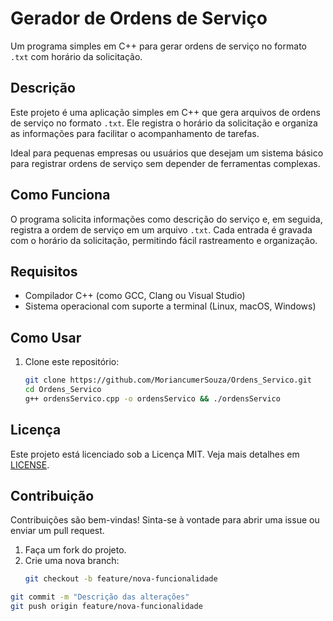 # Gerador de Ordens de Serviço
Um programa simples em C++ para gerar ordens de serviço no formato `.txt` com horário da solicitação.

## Descrição
Este projeto é uma aplicação simples em C++ que gera arquivos de ordens de serviço no formato `.txt`. Ele registra o horário da solicitação e organiza as informações para facilitar o acompanhamento de tarefas.

Ideal para pequenas empresas ou usuários que desejam um sistema básico para registrar ordens de serviço sem depender de ferramentas complexas.

## Como Funciona
O programa solicita informações como descrição do serviço e, em seguida, registra a ordem de serviço em um arquivo `.txt`. Cada entrada é gravada com o horário da solicitação, permitindo fácil rastreamento e organização.

## Requisitos
- Compilador C++ (como GCC, Clang ou Visual Studio)
- Sistema operacional com suporte a terminal (Linux, macOS, Windows)

## Como Usar
1. Clone este repositório:
   ```bash
   git clone https://github.com/MoriancumerSouza/Ordens_Servico.git
   cd Ordens_Servico
   g++ ordensServico.cpp -o ordensServico && ./ordensServico

## Licença
Este projeto está licenciado sob a Licença MIT.
Veja mais detalhes em [LICENSE](LICENSE).

## Contribuição
Contribuições são bem-vindas! Sinta-se à vontade para abrir uma issue ou enviar um pull request.

1. Faça um fork do projeto.
2. Crie uma nova branch:
   ```bash
   git checkout -b feature/nova-funcionalidade
 ```bash
git commit -m "Descrição das alterações"
git push origin feature/nova-funcionalidade

